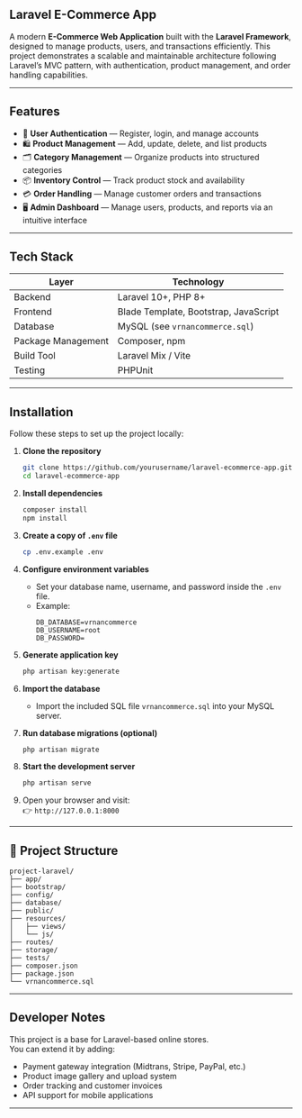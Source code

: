 ## Laravel E-Commerce App  

A modern **E-Commerce Web Application** built with the **Laravel Framework**, designed to manage products, users, and transactions efficiently. This project demonstrates a scalable and maintainable architecture following Laravel’s MVC pattern, with authentication, product management, and order handling capabilities.  

---

## Features  

- 🔐 **User Authentication** — Register, login, and manage accounts  
- 🛍️ **Product Management** — Add, update, delete, and list products  
- 🗂️ **Category Management** — Organize products into structured categories  
- 📦 **Inventory Control** — Track product stock and availability  
- 💳 **Order Handling** — Manage customer orders and transactions  
- 🖥️ **Admin Dashboard** — Manage users, products, and reports via an intuitive interface  

---

## Tech Stack  

| Layer | Technology |
|-------|-------------|
| Backend | Laravel 10+, PHP 8+ |
| Frontend | Blade Template, Bootstrap, JavaScript |
| Database | MySQL (see `vrnancommerce.sql`) |
| Package Management | Composer, npm |
| Build Tool | Laravel Mix / Vite |
| Testing | PHPUnit |

---

## Installation  

Follow these steps to set up the project locally:  

1. **Clone the repository**  
   ```bash
   git clone https://github.com/yourusername/laravel-ecommerce-app.git
   cd laravel-ecommerce-app
   ```

2. **Install dependencies**  
   ```bash
   composer install
   npm install
   ```

3. **Create a copy of `.env` file**  
   ```bash
   cp .env.example .env
   ```

4. **Configure environment variables**  
   - Set your database name, username, and password inside the `.env` file.  
   - Example:  
     ```
     DB_DATABASE=vrnancommerce
     DB_USERNAME=root
     DB_PASSWORD=
     ```

5. **Generate application key**  
   ```bash
   php artisan key:generate
   ```

6. **Import the database**  
   - Import the included SQL file `vrnancommerce.sql` into your MySQL server.  

7. **Run database migrations (optional)**  
   ```bash
   php artisan migrate
   ```

8. **Start the development server**  
   ```bash
   php artisan serve
   ```

9. Open your browser and visit:  
   👉 `http://127.0.0.1:8000`

---

## 📁 Project Structure  

```
project-laravel/
├── app/
├── bootstrap/
├── config/
├── database/
├── public/
├── resources/
│   ├── views/
│   └── js/
├── routes/
├── storage/
├── tests/
├── composer.json
├── package.json
└── vrnancommerce.sql
```

---

## Developer Notes  

This project is a base for Laravel-based online stores.  
You can extend it by adding:  
- Payment gateway integration (Midtrans, Stripe, PayPal, etc.)  
- Product image gallery and upload system  
- Order tracking and customer invoices  
- API support for mobile applications  

---


